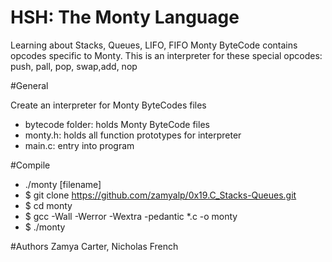 # HSH: The Monty Language
Learning about Stacks, Queues, LIFO, FIFO
Monty ByteCode contains opcodes specific to Monty. This is an interpreter for these special opcodes: push, pall, pop, swap,add, nop

#General

Create an interpreter for Monty ByteCodes files
- bytecode folder: holds Monty ByteCode files
- monty.h: holds all function prototypes for interpreter
- main.c: entry into program

#Compile

- ./monty [filename]
- $ git clone https://github.com/zamyalp/0x19.C_Stacks-Queues.git
- $ cd monty
- $ gcc -Wall -Werror -Wextra -pedantic *.c -o monty
- $ ./monty

#Authors
Zamya Carter, Nicholas French